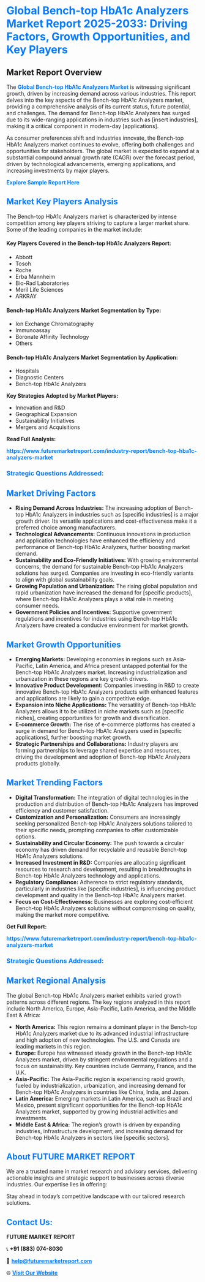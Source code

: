 <h1 style="color: #007BFF;">Global Bench-top HbA1c Analyzers Market Report 2025-2033: Driving Factors, Growth Opportunities, and Key Players</h1>

<section id="overview">
<h2>Market Report Overview</h2>
<p>The <a href="https://www.futuremarketreport.com/industry-report/bench-top-hba1c-analyzers-market" style="color: #007BFF; text-decoration: none;"><strong>Global Bench-top HbA1c Analyzers Market</strong></a> is witnessing significant growth, driven by increasing demand across various industries. This report delves into the key aspects of the Bench-top HbA1c Analyzers market, providing a comprehensive analysis of its current status, future potential, and challenges. The demand for Bench-top HbA1c Analyzers has surged due to its wide-ranging applications in industries such as [insert industries], making it a critical component in modern-day [applications].</p>
<p>As consumer preferences shift and industries innovate, the Bench-top HbA1c Analyzers market continues to evolve, offering both challenges and opportunities for stakeholders. The global market is expected to expand at a substantial compound annual growth rate (CAGR) over the forecast period, driven by technological advancements, emerging applications, and increasing investments by major players.</p>
</section>

<section id="overview">
<p><a href="https://www.futuremarketreport.com/request-sample/reportId=122010" style="color: #007BFF; text-decoration: none;"><strong>Explore Sample Report Here</strong></a></p>
</section>

<section id="key-players">
<h2 style="color: #007BFF;">Market Key Players Analysis</h2>
<p>The Bench-top HbA1c Analyzers market is characterized by intense competition among key players striving to capture a larger market share. Some of the leading companies in the market include:</p>
<h4>Key Players Covered in the Bench-top HbA1c Analyzers Report:</h4>
<ul><li>Abbott</li><li>Tosoh</li><li>Roche</li><li>Erba Mannheim</li><li>Bio-Rad Laboratories</li><li>Meril Life Sciences</li><li>ARKRAY</li></ul>
<h4>Bench-top HbA1c Analyzers Market Segmentation by Type:</h4>
<ul><li>Ion Exchange Chromatography</li><li>Immunoassay</li><li>Boronate Affinity Technology</li><li>Others</li></ul>

<h4>Bench-top HbA1c Analyzers Market Segmentation by Application:</h4>
<ul><li>Hospitals</li><li>Diagnostic Centers</li><li>Bench-top HbA1c Analyzers</li></ul>
<p><strong>Key Strategies Adopted by Market Players:</strong></p>
<ul>
<li>Innovation and R&D</li>
<li>Geographical Expansion</li>
<li>Sustainability Initiatives</li>
<li>Mergers and Acquisitions</li>
</ul>
</section>

<section>
<p><strong>Read Full Analysis: </strong></p><a href="https://www.futuremarketreport.com/industry-report/bench-top-hba1c-analyzers-market" style="color: #007BFF; text-decoration: none;"><strong>https://www.futuremarketreport.com/industry-report/bench-top-hba1c-analyzers-market</strong></a>
<h3 style="color: #007BFF;">Strategic Questions Addressed:</h3>
</section>

<section id="driving-factors">
<h2 style="color: #007BFF;">Market Driving Factors</h2>
<ul>
<li><strong>Rising Demand Across Industries:</strong> The increasing adoption of Bench-top HbA1c Analyzers in industries such as [specific industries] is a major growth driver. Its versatile applications and cost-effectiveness make it a preferred choice among manufacturers.</li>
<li><strong>Technological Advancements:</strong> Continuous innovations in production and application technologies have enhanced the efficiency and performance of Bench-top HbA1c Analyzers, further boosting market demand.</li>
<li><strong>Sustainability and Eco-Friendly Initiatives:</strong> With growing environmental concerns, the demand for sustainable Bench-top HbA1c Analyzers solutions has surged. Companies are investing in eco-friendly variants to align with global sustainability goals.</li>
<li><strong>Growing Population and Urbanization:</strong> The rising global population and rapid urbanization have increased the demand for [specific products], where Bench-top HbA1c Analyzers plays a vital role in meeting consumer needs.</li>
<li><strong>Government Policies and Incentives:</strong> Supportive government regulations and incentives for industries using Bench-top HbA1c Analyzers have created a conducive environment for market growth.</li>
</ul>
</section>

<section id="growth-opportunities">
<h2 style="color: #007BFF;">Market Growth Opportunities</h2>
<ul>
<li><strong>Emerging Markets:</strong> Developing economies in regions such as Asia-Pacific, Latin America, and Africa present untapped potential for the Bench-top HbA1c Analyzers market. Increasing industrialization and urbanization in these regions are key growth drivers.</li>
<li><strong>Innovative Product Development:</strong> Companies investing in R&D to create innovative Bench-top HbA1c Analyzers products with enhanced features and applications are likely to gain a competitive edge.</li>
<li><strong>Expansion into Niche Applications:</strong> The versatility of Bench-top HbA1c Analyzers allows it to be utilized in niche markets such as [specific niches], creating opportunities for growth and diversification.</li>
<li><strong>E-commerce Growth:</strong> The rise of e-commerce platforms has created a surge in demand for Bench-top HbA1c Analyzers used in [specific applications], further boosting market growth.</li>
<li><strong>Strategic Partnerships and Collaborations:</strong> Industry players are forming partnerships to leverage shared expertise and resources, driving the development and adoption of Bench-top HbA1c Analyzers products globally.</li>
</ul>
</section>

<section id="trending-factors">
<h2 style="color: #007BFF;">Market Trending Factors</h2>
<ul>
<li><strong>Digital Transformation:</strong> The integration of digital technologies in the production and distribution of Bench-top HbA1c Analyzers has improved efficiency and customer satisfaction.</li>
<li><strong>Customization and Personalization:</strong> Consumers are increasingly seeking personalized Bench-top HbA1c Analyzers solutions tailored to their specific needs, prompting companies to offer customizable options.</li>
<li><strong>Sustainability and Circular Economy:</strong> The push towards a circular economy has driven demand for recyclable and reusable Bench-top HbA1c Analyzers solutions.</li>
<li><strong>Increased Investment in R&D:</strong> Companies are allocating significant resources to research and development, resulting in breakthroughs in Bench-top HbA1c Analyzers technology and applications.</li>
<li><strong>Regulatory Compliance:</strong> Adherence to strict regulatory standards, particularly in industries like [specific industries], is influencing product development and quality in the Bench-top HbA1c Analyzers market.</li>
<li><strong>Focus on Cost-Effectiveness:</strong> Businesses are exploring cost-efficient Bench-top HbA1c Analyzers solutions without compromising on quality, making the market more competitive.</li>
</ul>
</section>

<section>
<p><strong>Get Full Report: </strong></p><a href="https://www.futuremarketreport.com/industry-report/bench-top-hba1c-analyzers-market" style="color: #007BFF; text-decoration: none;"><strong>https://www.futuremarketreport.com/industry-report/bench-top-hba1c-analyzers-market</strong></a>
<h3 style="color: #007BFF;">Strategic Questions Addressed:</h3>
</section>


<section id="regional-analysis">
<h2 style="color: #007BFF;">Market Regional Analysis</h2>
<p>The global Bench-top HbA1c Analyzers market exhibits varied growth patterns across different regions. The key regions analyzed in this report include North America, Europe, Asia-Pacific, Latin America, and the Middle East & Africa:</p>
<ul>
<li><strong>North America:</strong> This region remains a dominant player in the Bench-top HbA1c Analyzers market due to its advanced industrial infrastructure and high adoption of new technologies. The U.S. and Canada are leading markets in this region.</li>
<li><strong>Europe:</strong> Europe has witnessed steady growth in the Bench-top HbA1c Analyzers market, driven by stringent environmental regulations and a focus on sustainability. Key countries include Germany, France, and the U.K.</li>
<li><strong>Asia-Pacific:</strong> The Asia-Pacific region is experiencing rapid growth, fueled by industrialization, urbanization, and increasing demand for Bench-top HbA1c Analyzers in countries like China, India, and Japan.</li>
<li><strong>Latin America:</strong> Emerging markets in Latin America, such as Brazil and Mexico, present significant opportunities for the Bench-top HbA1c Analyzers market, supported by growing industrial activities and investments.</li>
<li><strong>Middle East & Africa:</strong> The region’s growth is driven by expanding industries, infrastructure development, and increasing demand for Bench-top HbA1c Analyzers in sectors like [specific sectors].</li>
</ul>
</section>

<footer>
<h2 style="color: #007BFF;">About FUTURE MARKET REPORT</h2>
<p>We are a trusted name in market research and advisory services, delivering actionable insights and strategic support to businesses across diverse industries. Our expertise lies in offering:</p>

<p>Stay ahead in today’s competitive landscape with our tailored research solutions.</p>

<h2 style="color: #007BFF;">Contact Us:</h2>
<p><strong>FUTURE MARKET REPORT</strong></p>
<p>📞 <strong>+91 (883) 074-8030</strong></p>
<p>📧 <strong><a href="mailto:help@futuremarketreport.com" style="color: #007BFF;">help@futuremarketreport.com</a></strong></p>
<p>🌐 <strong><a href="https://www.futuremarketreport.com/" style="color: #007BFF;">Visit Our Website</a></strong></p>
</footer>